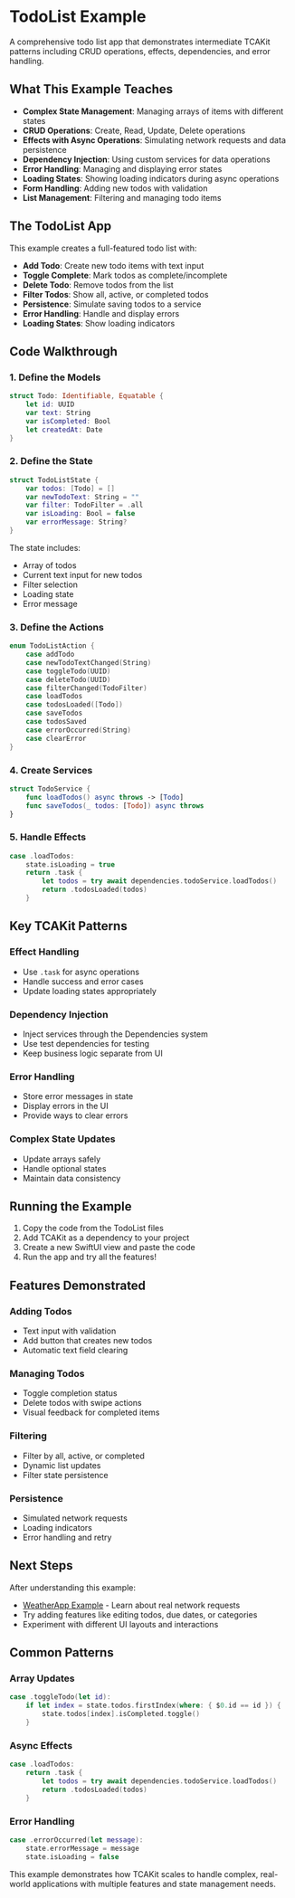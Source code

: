 # TodoList Example

A comprehensive todo list app that demonstrates intermediate TCAKit patterns including CRUD operations, effects, dependencies, and error handling.

## What This Example Teaches

- **Complex State Management**: Managing arrays of items with different states
- **CRUD Operations**: Create, Read, Update, Delete operations
- **Effects with Async Operations**: Simulating network requests and data persistence
- **Dependency Injection**: Using custom services for data operations
- **Error Handling**: Managing and displaying error states
- **Loading States**: Showing loading indicators during async operations
- **Form Handling**: Adding new todos with validation
- **List Management**: Filtering and managing todo items

## The TodoList App

This example creates a full-featured todo list with:
- **Add Todo**: Create new todo items with text input
- **Toggle Complete**: Mark todos as complete/incomplete
- **Delete Todo**: Remove todos from the list
- **Filter Todos**: Show all, active, or completed todos
- **Persistence**: Simulate saving todos to a service
- **Error Handling**: Handle and display errors
- **Loading States**: Show loading indicators

## Code Walkthrough

### 1. Define the Models

```swift
struct Todo: Identifiable, Equatable {
    let id: UUID
    var text: String
    var isCompleted: Bool
    let createdAt: Date
}
```

### 2. Define the State

```swift
struct TodoListState {
    var todos: [Todo] = []
    var newTodoText: String = ""
    var filter: TodoFilter = .all
    var isLoading: Bool = false
    var errorMessage: String?
}
```

The state includes:
- Array of todos
- Current text input for new todos
- Filter selection
- Loading state
- Error message

### 3. Define the Actions

```swift
enum TodoListAction {
    case addTodo
    case newTodoTextChanged(String)
    case toggleTodo(UUID)
    case deleteTodo(UUID)
    case filterChanged(TodoFilter)
    case loadTodos
    case todosLoaded([Todo])
    case saveTodos
    case todosSaved
    case errorOccurred(String)
    case clearError
}
```

### 4. Create Services

```swift
struct TodoService {
    func loadTodos() async throws -> [Todo]
    func saveTodos(_ todos: [Todo]) async throws
}
```

### 5. Handle Effects

```swift
case .loadTodos:
    state.isLoading = true
    return .task {
        let todos = try await dependencies.todoService.loadTodos()
        return .todosLoaded(todos)
    }
```

## Key TCAKit Patterns

### Effect Handling
- Use `.task` for async operations
- Handle success and error cases
- Update loading states appropriately

### Dependency Injection
- Inject services through the Dependencies system
- Use test dependencies for testing
- Keep business logic separate from UI

### Error Handling
- Store error messages in state
- Display errors in the UI
- Provide ways to clear errors

### Complex State Updates
- Update arrays safely
- Handle optional states
- Maintain data consistency

## Running the Example

1. Copy the code from the TodoList files
2. Add TCAKit as a dependency to your project
3. Create a new SwiftUI view and paste the code
4. Run the app and try all the features!

## Features Demonstrated

### Adding Todos
- Text input with validation
- Add button that creates new todos
- Automatic text field clearing

### Managing Todos
- Toggle completion status
- Delete todos with swipe actions
- Visual feedback for completed items

### Filtering
- Filter by all, active, or completed
- Dynamic list updates
- Filter state persistence

### Persistence
- Simulated network requests
- Loading indicators
- Error handling and retry

## Next Steps

After understanding this example:
- [WeatherApp Example](../WeatherApp/) - Learn about real network requests
- Try adding features like editing todos, due dates, or categories
- Experiment with different UI layouts and interactions

## Common Patterns

### Array Updates
```swift
case .toggleTodo(let id):
    if let index = state.todos.firstIndex(where: { $0.id == id }) {
        state.todos[index].isCompleted.toggle()
    }
```

### Async Effects
```swift
case .loadTodos:
    return .task {
        let todos = try await dependencies.todoService.loadTodos()
        return .todosLoaded(todos)
    }
```

### Error Handling
```swift
case .errorOccurred(let message):
    state.errorMessage = message
    state.isLoading = false
```

This example demonstrates how TCAKit scales to handle complex, real-world applications with multiple features and state management needs.
